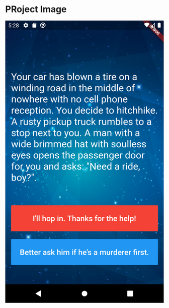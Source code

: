 # PRoject Image
![](https://github.com/frankmaayn/flutter_projects/blob/main/project_images/destinii.png)
